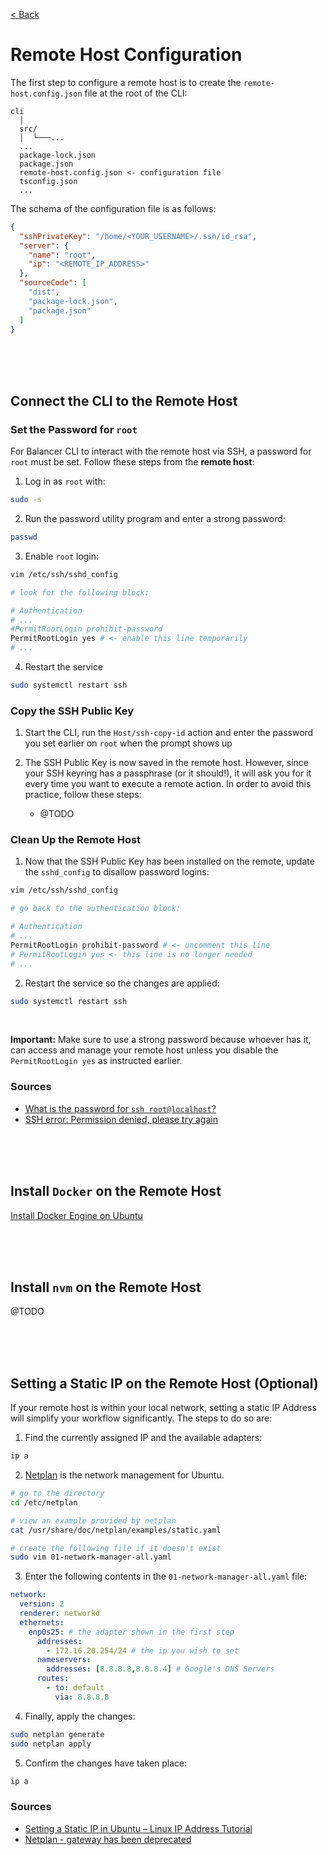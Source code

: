 [< Back](../../README.md)

# Remote Host Configuration

The first step to configure a remote host is to create the `remote-host.config.json` file at the root of the CLI:

```
cli
  │
  src/
  │  └───...
  ...
  package-lock.json
  package.json
  remote-host.config.json <- configuration file
  tsconfig.json
  ...
```

The schema of the configuration file is as follows:

```json
{
  "sshPrivateKey": "/home/<YOUR_USERNAME>/.ssh/id_rsa",
  "server": {
    "name": "root",
    "ip": "<REMOTE_IP_ADDRESS>"
  },
  "sourceCode": [
    "dist",
    "package-lock.json",
    "package.json"
  ]
}
```





<br/>
<br/>
<br/>

## Connect the CLI to the Remote Host

### Set the Password for `root`

For Balancer CLI to interact with the remote host via SSH, a password for `root` must be set. Follow these steps from the **remote host**:

1. Log in as `root` with:
```bash
sudo -s
```

2. Run the password utility program and enter a strong password:
```bash
passwd
```

3. Enable `root` login:
```bash
vim /etc/ssh/sshd_config

# look for the following block:

# Authentication
# ...
#PermitRootLogin prohibit-password
PermitRootLogin yes # <- enable this line temporarily
# ...
```

4. Restart the service
```bash
sudo systemctl restart ssh
```

### Copy the SSH Public Key

1. Start the CLI, run the `Host/ssh-copy-id` action and enter the password you set earlier on `root` when the prompt shows up

2. The SSH Public Key is now saved in the remote host. However, since your SSH keyring has a passphrase (or it should!), it will ask you for it every time you want to execute a remote action. In order to avoid this practice, follow these steps:

    - @TODO


### Clean Up the Remote Host

1. Now that the SSH Public Key has been installed on the remote, update the `sshd_config` to disallow password logins:
```bash
vim /etc/ssh/sshd_config

# go back to the authentication block:

# Authentication
# ...
PermitRootLogin prohibit-password # <- uncomment this line
# PermitRootLogin yes <- this line is no longer needed
# ...
```

2. Restart the service so the changes are applied:
```bash
sudo systemctl restart ssh
```




<br/>

**Important:** Make sure to use a strong password because whoever has it, can access and manage your remote host unless you disable the `PermitRootLogin yes` as instructed earlier.


### Sources

- [What is the password for `ssh root@localhost`?](https://askubuntu.com/questions/171521/what-is-the-password-for-ssh-rootlocalhost)
- [SSH error: Permission denied, please try again](https://askubuntu.com/questions/315377/ssh-error-permission-denied-please-try-again)




<br/>
<br/>
<br/>

## Install `Docker` on the Remote Host

[Install Docker Engine on Ubuntu](https://docs.docker.com/engine/install/ubuntu/)




<br/>
<br/>
<br/>

## Install `nvm` on the Remote Host

@TODO


<br/>
<br/>
<br/>

## Setting a Static IP on the Remote Host (Optional)

If your remote host is within your local network, setting a static IP Address will simplify your workflow significantly. The steps to do so are:

1. Find the currently assigned IP and the available adapters:
```bash
ip a
```

2. [Netplan](https://netplan.io/) is the network management for Ubuntu.
```bash
# go to the directory
cd /etc/netplan

# view an example provided by netplan
cat /usr/share/doc/netplan/examples/static.yaml

# create the following file if it doesn't exist
sudo vim 01-network-manager-all.yaml
```

3. Enter the following contents in the `01-network-manager-all.yaml` file:
```yaml
network:
  version: 2
  renderer: networkd
  ethernets:
    enp0s25: # the adapter shown in the first step
      addresses:
        - 172.16.20.254/24 # the ip you wish to set
      nameservers:
        addresses: [8.8.8.8,8.8.8.4] # Google's DNS Servers
      routes:
        - to: default
          via: 8.8.8.8
```

4. Finally, apply the changes:
```bash
sudo netplan generate
sudo netplan apply
```

5. Confirm the changes have taken place:
```bash
ip a
```

### Sources

- [Setting a Static IP in Ubuntu – Linux IP Address Tutorial](https://www.freecodecamp.org/news/setting-a-static-ip-in-ubuntu-linux-ip-address-tutorial/)
- [Netplan - gateway has been deprecated](https://askubuntu.com/questions/1410750/netplan-gateway-has-been-deprecated)